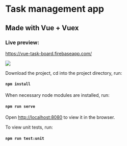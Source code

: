 # Task management app

## Made with Vue + Vuex

### Live preview:
https://vue-task-board.firebaseapp.com/

<img src="https://user-images.githubusercontent.com/12295765/68193658-b3a9f680-ffb3-11e9-8c56-18de78d6f222.png">

Download the project, cd into the project directory, run:

#### `npm install`

When necessary node modules are installed, run:

#### `npm run serve`

Open [http://localhost:8080](http://localhost:8080) to view it in the browser.

To view unit tests, run:

#### `npm run test:unit`